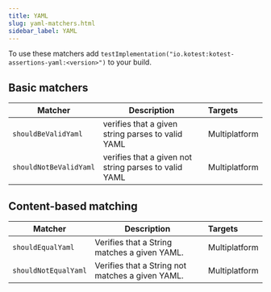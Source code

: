 ```yaml
---
title: YAML
slug: yaml-matchers.html
sidebar_label: YAML
---
```


To use these matchers add `testImplementation("io.kotest:kotest-assertions-yaml:<version>")` to your build.

## Basic matchers

| Matcher                | Description                                           | Targets       |
|------------------------|-------------------------------------------------------|:--------------|
| `shouldBeValidYaml`    | verifies that a given string parses to valid YAML     | Multiplatform |
| `shouldNotBeValidYaml` | verifies that a given not string parses to valid YAML | Multiplatform |

## Content-based matching

| Matcher                                                                      | Description                                                                             | Targets       |
|------------------------------------------------------------------------------|-----------------------------------------------------------------------------------------|:--------------|
| `shouldEqualYaml`                                                            | Verifies that a String matches a given YAML.                                            | Multiplatform |
| `shouldNotEqualYaml`                                                         | Verifies that a String not matches a given YAML.                             | Multiplatform |
